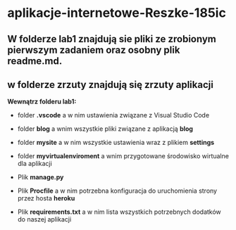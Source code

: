 # aplikacje-internetowe-Reszke-185ic

## W folderze **lab1** znajdują sie pliki ze zrobionym pierwszym zadaniem oraz osobny plik **readme.md**.

## w folderze **zrzuty** znajdują się zrzuty aplikacji

**Wewnątrz folderu lab1:**

- folder **.vscode** a w nim ustawienia związane z Visual Studio Code

- folder **blog** a wnim wszystkie pliki związane z aplikacją **blog**

- folder **mysite** a w nim wszystkie ustawienia wraz z plikiem **settings**

- folder **myvirtualenviroment** a wnim przygotowane środowisko wirtualne dla aplikacji

- Plik **manage.py** 

- Plik **Procfile** a w nim potrzebna konfiguracja do uruchomienia strony przez hosta **heroku**

- Plik **requirements.txt** a w nim lista wszystkich potrzebnych dodatków do naszej aplikacji
